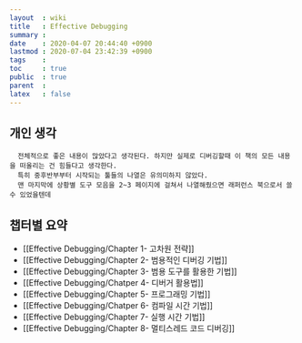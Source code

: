 ```yaml
---
layout  : wiki
title   : Effective Debugging
summary : 
date    : 2020-04-07 20:44:40 +0900
lastmod : 2020-07-04 23:42:39 +0900
tags    : 
toc     : true
public  : true
parent  : 
latex   : false
---
```


## 개인 생각
```
  전체적으로 좋은 내용이 많았다고 생각된다. 하지만 실제로 디버깅할때 이 책의 모든 내용을 떠올리는 건 힘들다고 생각한다.
  특히 중후반부부터 시작되는 툴들의 나열은 유의미하지 않았다.
  맨 마지막에 상황별 도구 모음을 2~3 페이지에 걸쳐서 나열해줬으면 래퍼런스 북으로서 쓸수 있었을텐데
```

## 챕터별 요약
* [[Effective Debugging/Chapter 1- 고차원 전략]]
* [[Effective Debugging/Chapter 2- 범용적인 디버깅 기법]]
* [[Effective Debugging/Chapter 3- 범용 도구를 활용한 기법]]
* [[Effective Debugging/Chatper 4- 디버거 활용법]]
* [[Effective Debugging/Chapter 5- 프로그래밍 기법]]
* [[Effective Debugging/Chatper 6- 컴파일 시간 기법]]
* [[Effective Debugging/Chapter 7- 실행 시간 기법]]
* [[Effective Debugging/Chapter 8- 멀티스레드 코드 디버깅]]

